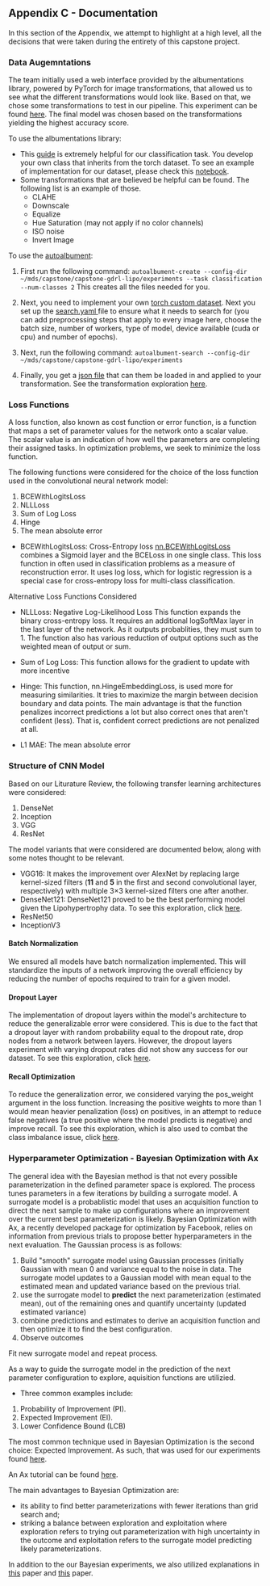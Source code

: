 ## Appendix C - Documentation

In this section of the Appendix, we attempt to highlight at a high level, all the decisions that were taken during the entirety of this capstone project.

### Data Augemntations 

The team initially used a web interface provided by the albumentations library, powered by PyTorch for image transformations, that allowed us to see what the different transformations would look like. Based on that, we chose some transformations to test in our pipeline. This experiment can be found [here](https://github.com/UBC-MDS/capstone-gdrl-lipo/blob/auto_exp1/notebooks/autoalbument.ipynb). The final model was chosen based on the transformations yielding the highest accuracy score.

To use the albumentations library:

- This [guide](https://albumentations.ai/docs/examples/pytorch_classification/) is extremely helpful for our classification task. You develop your own class that inherits from the torch dataset. To see an example of implementation for our dataset, please check this [notebook](https://github.com/UBC-MDS/capstone-gdrl-lipo/blob/auto_exp1/notebooks/autoalbument.ipynb).
- Some transformations that are believed be helpful can be found. The following list is an example of those. 
  - CLAHE
  - Downscale
  - Equalize 
  - Hue Saturation (may not apply if no color channels)
  - ISO noise 
  - Invert Image

To use the [autoalbument](https://albumentations.ai/docs/autoalbument/):

1. First run the following command:
`autoalbument-create --config-dir ~/mds/capstone/capstone-gdrl-lipo/experiments --task classification --num-classes 2` This creates all the files needed for you.

2.  Next, you need to implement your own [torch custom dataset](https://github.com/UBC-MDS/capstone-gdrl-lipo/blob/auto_exp1/experiments/dataset.py). Next you set up the [search.yaml ](https://github.com/UBC-MDS/capstone-gdrl-lipo/blob/auto_exp1/experiments/search.yaml) file to ensure what it needs to search for (you can add preprocessing steps that apply to every image here, choose the batch size, number of workers, type of model, device available (cuda or cpu) and number of epochs). 

3. Next, run the following command:
`autoalbument-search --config-dir ~/mds/capstone/capstone-gdrl-lipo/experiments`

4. Finally, you get a [json file](https://github.com/UBC-MDS/capstone-gdrl-lipo/tree/auto_exp1/experiments/outputs/2021-05-11/16-45-11/policy)  that can them be loaded in and applied to your transformation. See the transformation exploration [here](https://github.com/UBC-MDS/capstone-gdrl-lipo/blob/auto_exp1/notebooks/autoalbument.ipynb).

### Loss Functions

A loss function, also known as cost function or error function, is a function that maps a set of parameter values for the network onto a scalar value. The scalar value is an indication of how well the parameters are completing their assigned tasks. In optimization problems, we seek to minimize the loss function. 

The following functions were considered for the choice of the loss function used in the convolutional neural network model:

1. BCEWithLogitsLoss
2. NLLLoss
3. Sum of Log Loss
4. Hinge
5. The mean absolute error 

- BCEWithLogitsLoss: Cross-Entropy loss [nn.BCEWithLogitsLoss](https://pytorch.org/docs/stable/generated/torch.nn.BCEWithLogitsLoss.html#torch.nn.BCEWithLogitsLoss) combines a Sigmoid layer and the BCELoss in one single class. This loss function in often used in classification problems as a measure of reconstruction error. It uses log loss, which for logistic regression is a special case for cross-entropy loss for multi-class classification.

Alternative Loss Functions Considered

- NLLLoss: Negative Log-Likelihood Loss
This function expands the binary cross-entropy loss. It requires an additional logSoftMax layer in the last layer of the network. As it outputs probablities, they must sum to 1.
The function also has various reduction of output options such as the weighted mean of output or sum.

- Sum of Log Loss: This function allows for the gradient to update with more incentive

- Hinge: This function, nn.HingeEmbeddingLoss, is used more for measuring similarities. It tries to maximize the margin between decision boundary and data points. The main advantage is that the function penalizes incorrect predictions a lot but also correct ones that aren't confident (less). That is, confident correct predictions are not penalized at all.

- L1 MAE: The mean absolute error

### Structure of CNN Model

Based on our Liturature Review, the following transfer learning architectures were considered:

1. DenseNet
2. Inception
3. VGG
4. ResNet

The model variants that were considered are documented below, along with some notes thought to be relevant.

- VGG16: It makes the improvement over AlexNet by replacing large kernel-sized filters (**11** and **5** in the first and second convolutional layer, respectively) with multiple 3×3 kernel-sized filters one after another.
- DenseNet121: DenseNet121 proved to be the best performing model given the Lipohypertrophy data. To see this exploration, click [here](https://github.com/UBC-MDS/capstone-gdrl-lipo/blob/master/notebooks/model_decision_making.ipynb). 
- ResNet50
- InceptionV3

#### Batch Normalization
We ensured all models have batch normalization implemented. This will standardize the inputs of a network improving the overall efficiency by reducing the number of epochs required to train for a given model.

#### Dropout Layer
The implementation of dropout layers within the model's architecture to reduce the generalizable error were considered. This is due to the fact that a dropout layer with random probability equal to the dropout rate, drop nodes from a network between layers. However, the dropout layers experiment with varying dropout rates did not show any success for our dataset. To see this exploration, click [here](https://github.com/UBC-MDS/capstone-gdrl-lipo/blob/master/notebooks/densemodels-ax-dropout-layers.ipynb). 

#### Recall Optimization
To reduce the generalization error, we considered varying the pos_weight argument in the loss function. Increasing the positive weights to more than 1 would mean heavier penalization (loss) on positives, in an attempt to reduce false negatives (a true positive where the model predicts is negative) and improve recall. To see this exploration, which is also used to combat the class imbalance issue, click [here](https://github.com/UBC-MDS/capstone-gdrl-lipo/blob/master/notebooks/pos-weight-exploration.ipynb).


### Hyperparameter Optimization - Bayesian Optimization with Ax

The general idea with the Bayesian method is that not every possible parameterization in the defined parameter space is explored. The process tunes parameters in a few iterations by building a surrogate model. A surrogate model is a probablistic model that uses an acquisition function to direct the next sample to make up configurations where an improvement over the current best parameterization is likely. Bayesian Optimization with Ax, a recently developed package for optimization by Facebook, relies on information from previous trials to propose better hyperparameters in the next evaluation. The Gaussian process is as follows:

1. Build "smooth" surrogate model using Gaussian processes (initially Gaussian with mean 0 and variance equal to the noise in data. The surrogate model updates to a Gaussian model with mean equal to the estimated mean and updated variance based on the previous trial. 
2. use the surrogate model to **predict** the next parameterization (estimated mean), out of the remaining ones and quantify uncertainty (updated estimated variance)
3. combine predictions and estimates to derive an acquisition function and then optimize it to find the best configuration.
4. Observe outcomes

Fit new surrogate model and repeat process.

As a way to guide the surrogate model in the prediction of the next parameter configuration to explore, aquisition functions are utilizied. 
- Three common examples include:
 1. Probability of Improvement (PI).
 2. Expected Improvement (EI).
 3. Lower Confidence Bound (LCB)
 
The most common technique used in Bayesian Optimization is the second choice: Expected Improvement. As such, that was used for our experiments found [here](https://github.com/UBC-MDS/capstone-gdrl-lipo/blob/master/notebooks/densenet-optimized.ipynb).

An Ax tutorial can be found [here](https://ax.dev/versions/latest/tutorials/tune_cnn.html).

The main advantages to Bayesian Optimization are:
- its ability to find better parameterizations with fewer iterations than grid search and;
- striking a balance between exploration and exploitation where exploration refers to trying out parameterization with high uncertainty in the outcome and exploitation refers to the surrogate model predicting likely parameterizations.

In addition to the our Bayesian experiments, we also utilized explanations in [this](https://www.cs.ox.ac.uk/people/nando.defreitas/publications/BayesOptLoop.pdf) paper and [this](https://arxiv.org/pdf/1912.05686.pdf) paper.

